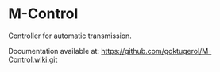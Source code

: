 # M-Control
Controller for automatic transmission.

Documentation available at: https://github.com/goktugerol/M-Control.wiki.git
